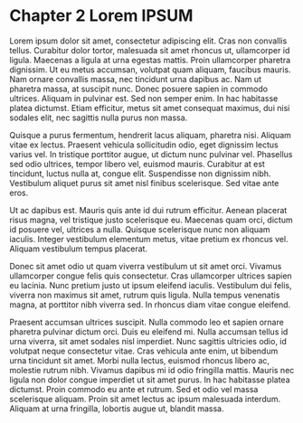# Chapter 2 Lorem IPSUM

Lorem ipsum dolor sit amet, consectetur adipiscing elit. Cras non convallis tellus. Curabitur dolor tortor, malesuada sit amet rhoncus ut, ullamcorper id ligula. Maecenas a ligula at urna egestas mattis. Proin ullamcorper pharetra dignissim. Ut eu metus accumsan, volutpat quam aliquam, faucibus mauris. Nam ornare convallis massa, nec tincidunt urna dapibus ac. Nam ut pharetra massa, at suscipit nunc. Donec posuere sapien in commodo ultrices. Aliquam in pulvinar est. Sed non semper enim. In hac habitasse platea dictumst. Etiam efficitur, metus sit amet consequat maximus, dui nisi sodales elit, nec sagittis nulla purus non massa.

Quisque a purus fermentum, hendrerit lacus aliquam, pharetra nisi. Aliquam vitae ex lectus. Praesent vehicula sollicitudin odio, eget dignissim lectus varius vel. In tristique porttitor augue, ut dictum nunc pulvinar vel. Phasellus sed odio ultrices, tempor libero vel, euismod mauris. Curabitur at est tincidunt, luctus nulla at, congue elit. Suspendisse non dignissim nibh. Vestibulum aliquet purus sit amet nisl finibus scelerisque. Sed vitae ante eros.

Ut ac dapibus est. Mauris quis ante id dui rutrum efficitur. Aenean placerat risus magna, vel tristique justo scelerisque eu. Maecenas quam orci, dictum id posuere vel, ultrices a nulla. Quisque scelerisque nunc non aliquam iaculis. Integer vestibulum elementum metus, vitae pretium ex rhoncus vel. Aliquam vestibulum tempus placerat.

Donec sit amet odio ut quam viverra vestibulum ut sit amet orci. Vivamus ullamcorper congue felis quis consectetur. Cras ullamcorper ultrices sapien eu lacinia. Nunc pretium justo ut ipsum eleifend iaculis. Vestibulum dui felis, viverra non maximus sit amet, rutrum quis ligula. Nulla tempus venenatis magna, at porttitor nibh viverra sed. In rhoncus diam vitae congue eleifend.

Praesent accumsan ultrices suscipit. Nulla commodo leo et sapien ornare pharetra pulvinar dictum orci. Duis eu eleifend mi. Nulla accumsan tellus id urna viverra, sit amet sodales nisl imperdiet. Nunc sagittis ultricies odio, id volutpat neque consectetur vitae. Cras vehicula ante enim, ut bibendum urna tincidunt sit amet. Morbi nulla lectus, euismod rhoncus libero ac, molestie rutrum nibh. Vivamus dapibus mi id odio fringilla mattis. Mauris nec ligula non dolor congue imperdiet ut sit amet purus. In hac habitasse platea dictumst. Proin commodo eu ante et rutrum. Sed et odio vel massa scelerisque aliquam. Proin sit amet lectus ac ipsum malesuada interdum. Aliquam at urna fringilla, lobortis augue ut, blandit massa.